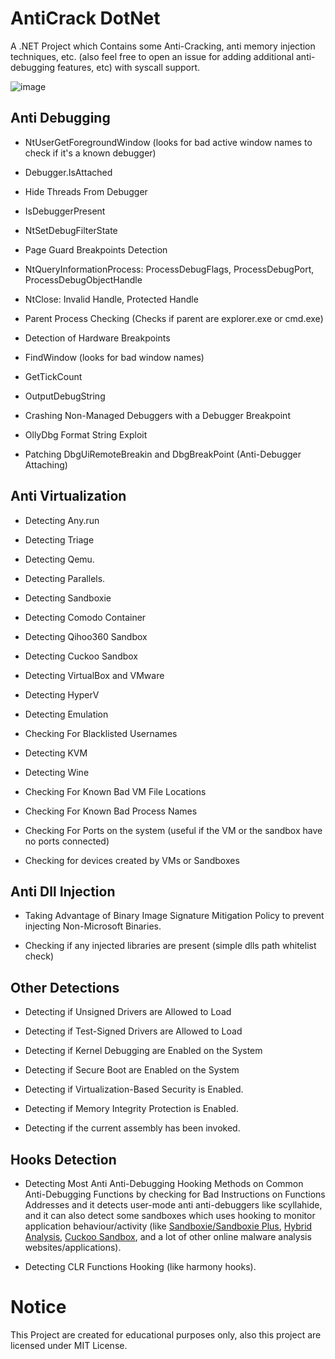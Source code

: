 # AntiCrack DotNet
A .NET Project which Contains some Anti-Cracking, anti memory injection techniques, etc. (also feel free to open an issue for adding additional anti-debugging features, etc) with syscall support.

![image](https://github.com/user-attachments/assets/2da1983a-c0f9-476b-a365-9c7e4937e3bf)


## Anti Debugging
* NtUserGetForegroundWindow (looks for bad active window names to check if it's a known debugger)

* Debugger.IsAttached

* Hide Threads From Debugger

* IsDebuggerPresent

* NtSetDebugFilterState

* Page Guard Breakpoints Detection

* NtQueryInformationProcess: ProcessDebugFlags, ProcessDebugPort, ProcessDebugObjectHandle

* NtClose: Invalid Handle, Protected Handle

* Parent Process Checking (Checks if parent are explorer.exe or cmd.exe)

* Detection of Hardware Breakpoints

* FindWindow (looks for bad window names)

* GetTickCount

* OutputDebugString

* Crashing Non-Managed Debuggers with a Debugger Breakpoint

* OllyDbg Format String Exploit

* Patching DbgUiRemoteBreakin and DbgBreakPoint (Anti-Debugger Attaching)

## Anti Virtualization

* Detecting Any.run

* Detecting Triage

* Detecting Qemu.

* Detecting Parallels.

* Detecting Sandboxie

* Detecting Comodo Container

* Detecting Qihoo360 Sandbox

* Detecting Cuckoo Sandbox

* Detecting VirtualBox and VMware

* Detecting HyperV

* Detecting Emulation

* Checking For Blacklisted Usernames

* Detecting KVM

* Detecting Wine

* Checking For Known Bad VM File Locations

* Checking For Known Bad Process Names

* Checking For Ports on the system (useful if the VM or the sandbox have no ports connected)

* Checking for devices created by VMs or Sandboxes

## Anti Dll Injection

* Taking Advantage of Binary Image Signature Mitigation Policy to prevent injecting Non-Microsoft Binaries.

* Checking if any injected libraries are present (simple dlls path whitelist check)

## Other Detections
* Detecting if Unsigned Drivers are Allowed to Load

* Detecting if Test-Signed Drivers are Allowed to Load

* Detecting if Kernel Debugging are Enabled on the System

* Detecting if Secure Boot are Enabled on the System

* Detecting if Virtualization-Based Security is Enabled.

* Detecting if Memory Integrity Protection is Enabled.

* Detecting if the current assembly has been invoked.

## Hooks Detection
* Detecting Most Anti Anti-Debugging Hooking Methods on Common Anti-Debugging Functions by checking for Bad Instructions on Functions Addresses and it detects user-mode anti anti-debuggers like scyllahide, and it can also detect some sandboxes which uses hooking to monitor application behaviour/activity (like <a href="https://github.com/sandboxie-plus/Sandboxie">Sandboxie/Sandboxie Plus</a>, <a href="https://www.hybrid-analysis.com">Hybrid Analysis</a>, <a href="https://cuckoosandbox.org/">Cuckoo Sandbox</a>, and a lot of other online malware analysis websites/applications).

* Detecting CLR Functions Hooking (like harmony hooks).

# Notice
This Project are created for educational purposes only, also this project are licensed under MIT License.
